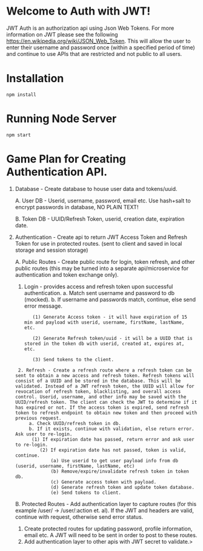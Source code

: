 # Welcome to Auth with JWT!

JWT Auth is an authorization api using Json Web Tokens. For more information on JWT please see the following https://en.wikipedia.org/wiki/JSON_Web_Token. This will allow the user to enter their username and password once (within a specified period of time) and continue to use APIs that are restricted and not public to all users.

# Installation

`npm install`

# Running Node Server

`npm start`

# Game Plan for Creating Authentication API.

 1. Database - Create database to house user data and tokens/uuid.

    A. User DB - Userid, username, password, email etc. Use hash+salt to encrypt passwords in database, NO PLAIN TEXT!
    
    B. Token DB - UUID/Refresh Token, userid, creation date, expiration date.

2. Authentication - Create api to return JWT Access Token and Refresh Token for use in protected routes. (sent to client and saved in local storage and session storage)
   
   A. Public Routes - Create public route for login, token refresh, and other public routes (this may be turned into a separate api/microservice for authentication and token exchange only).
	  1. Login - provides access and refresh token upon successful authentication.
           a. Match sent username and password to db (mocked).
            b. If username and passwords match, continue, else send error message.

                (1) Generate Access token - it will have expiration of 15 min and payload with userid, username, firstName, lastName, etc.

                (2) Generate Refresh token/uuid - it will be a UUID that is stored in the token db with userid, created at, expires at, etc.

                (3) Send tokens to the client.
                
        2. Refresh - Create a refresh route where a refresh token can be sent to obtain a new access and refresh token. Refresh tokens will consist of a UUID and be stored in the database. This will be validated. Instead of a JWT refresh token, the UUID will allow for revocation of refresh token, blacklisting, and overall access control. Userid, username, and other info may be saved with the UUID/refresh token. The client can check the JWT to determine if it has expired or not. If the access token is expired, send refresh token to refresh endpoint to obtain new token and then proceed with previous request.
            a. Check UUID/refresh token in db.
            b. If it exists, continue with validation, else return error. Ask user to re-login.
	         (1) If expiration date has passed, return error and ask user to re-login.
                (2) If expiration date has not passed, token is valid, continue.
                    (a) Use userid to get user payload info from db (userid, username, firstName, lastName, etc)
                    (b) Remove/expire/invalidate refresh token in token db.
                    (c) Generate access token with payload.
                    (d) Generate refresh token and update token database.
                    (e) Send tokens to client.
                    
    B. Protected Routes - Add authentication layer to capture routes (for this example /user/ -> /user/:action et. al). If the JWT and headers are valid, continue with request, otherwise send error status.
	1. Create protected routes for updating password, profile information, email etc. A JWT will need to be sent in order to post to these routes.
    2. Add authentication layer to other apis with JWT secret to validate.>